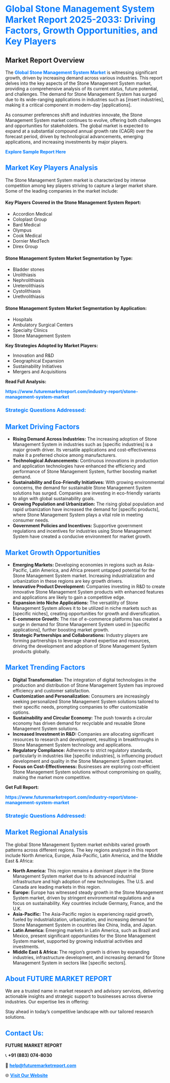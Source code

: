 <h1 style="color: #007BFF;">Global Stone Management System Market Report 2025-2033: Driving Factors, Growth Opportunities, and Key Players</h1>

<section id="overview">
<h2>Market Report Overview</h2>
<p>The <a href="https://www.futuremarketreport.com/industry-report/stone-management-system-market" style="color: #007BFF; text-decoration: none;"><strong>Global Stone Management System Market</strong></a> is witnessing significant growth, driven by increasing demand across various industries. This report delves into the key aspects of the Stone Management System market, providing a comprehensive analysis of its current status, future potential, and challenges. The demand for Stone Management System has surged due to its wide-ranging applications in industries such as [insert industries], making it a critical component in modern-day [applications].</p>
<p>As consumer preferences shift and industries innovate, the Stone Management System market continues to evolve, offering both challenges and opportunities for stakeholders. The global market is expected to expand at a substantial compound annual growth rate (CAGR) over the forecast period, driven by technological advancements, emerging applications, and increasing investments by major players.</p>
</section>

<section id="overview">
<p><a href="https://www.futuremarketreport.com/request-sample/reportId=122289" style="color: #007BFF; text-decoration: none;"><strong>Explore Sample Report Here</strong></a></p>
</section>

<section id="key-players">
<h2 style="color: #007BFF;">Market Key Players Analysis</h2>
<p>The Stone Management System market is characterized by intense competition among key players striving to capture a larger market share. Some of the leading companies in the market include:</p>
<h4>Key Players Covered in the Stone Management System Report:</h4>
<ul><li>Accordion Medical</li><li>Coloplast Group</li><li>Bard Medical</li><li>Olympus</li><li>Cook Medical</li><li>Dornier MedTech</li><li>Direx Group</li></ul>
<h4>Stone Management System Market Segmentation by Type:</h4>
<ul><li>Bladder stones</li><li>Urolithiasis</li><li>Nephrolithiasis</li><li>Ureterolithiasis</li><li>Cystolithiasis</li><li>Urethrolithiasis</li></ul>

<h4>Stone Management System Market Segmentation by Application:</h4>
<ul><li>Hospitals</li><li>Ambulatory Surgical Centers</li><li>Specialty Clinics</li><li>Stone Management System</li></ul>
<p><strong>Key Strategies Adopted by Market Players:</strong></p>
<ul>
<li>Innovation and R&D</li>
<li>Geographical Expansion</li>
<li>Sustainability Initiatives</li>
<li>Mergers and Acquisitions</li>
</ul>
</section>

<section>
<p><strong>Read Full Analysis: </strong></p><a href="https://www.futuremarketreport.com/industry-report/stone-management-system-market" style="color: #007BFF; text-decoration: none;"><strong>https://www.futuremarketreport.com/industry-report/stone-management-system-market</strong></a>
<h3 style="color: #007BFF;">Strategic Questions Addressed:</h3>
</section>

<section id="driving-factors">
<h2 style="color: #007BFF;">Market Driving Factors</h2>
<ul>
<li><strong>Rising Demand Across Industries:</strong> The increasing adoption of Stone Management System in industries such as [specific industries] is a major growth driver. Its versatile applications and cost-effectiveness make it a preferred choice among manufacturers.</li>
<li><strong>Technological Advancements:</strong> Continuous innovations in production and application technologies have enhanced the efficiency and performance of Stone Management System, further boosting market demand.</li>
<li><strong>Sustainability and Eco-Friendly Initiatives:</strong> With growing environmental concerns, the demand for sustainable Stone Management System solutions has surged. Companies are investing in eco-friendly variants to align with global sustainability goals.</li>
<li><strong>Growing Population and Urbanization:</strong> The rising global population and rapid urbanization have increased the demand for [specific products], where Stone Management System plays a vital role in meeting consumer needs.</li>
<li><strong>Government Policies and Incentives:</strong> Supportive government regulations and incentives for industries using Stone Management System have created a conducive environment for market growth.</li>
</ul>
</section>

<section id="growth-opportunities">
<h2 style="color: #007BFF;">Market Growth Opportunities</h2>
<ul>
<li><strong>Emerging Markets:</strong> Developing economies in regions such as Asia-Pacific, Latin America, and Africa present untapped potential for the Stone Management System market. Increasing industrialization and urbanization in these regions are key growth drivers.</li>
<li><strong>Innovative Product Development:</strong> Companies investing in R&D to create innovative Stone Management System products with enhanced features and applications are likely to gain a competitive edge.</li>
<li><strong>Expansion into Niche Applications:</strong> The versatility of Stone Management System allows it to be utilized in niche markets such as [specific niches], creating opportunities for growth and diversification.</li>
<li><strong>E-commerce Growth:</strong> The rise of e-commerce platforms has created a surge in demand for Stone Management System used in [specific applications], further boosting market growth.</li>
<li><strong>Strategic Partnerships and Collaborations:</strong> Industry players are forming partnerships to leverage shared expertise and resources, driving the development and adoption of Stone Management System products globally.</li>
</ul>
</section>

<section id="trending-factors">
<h2 style="color: #007BFF;">Market Trending Factors</h2>
<ul>
<li><strong>Digital Transformation:</strong> The integration of digital technologies in the production and distribution of Stone Management System has improved efficiency and customer satisfaction.</li>
<li><strong>Customization and Personalization:</strong> Consumers are increasingly seeking personalized Stone Management System solutions tailored to their specific needs, prompting companies to offer customizable options.</li>
<li><strong>Sustainability and Circular Economy:</strong> The push towards a circular economy has driven demand for recyclable and reusable Stone Management System solutions.</li>
<li><strong>Increased Investment in R&D:</strong> Companies are allocating significant resources to research and development, resulting in breakthroughs in Stone Management System technology and applications.</li>
<li><strong>Regulatory Compliance:</strong> Adherence to strict regulatory standards, particularly in industries like [specific industries], is influencing product development and quality in the Stone Management System market.</li>
<li><strong>Focus on Cost-Effectiveness:</strong> Businesses are exploring cost-efficient Stone Management System solutions without compromising on quality, making the market more competitive.</li>
</ul>
</section>

<section>
<p><strong>Get Full Report: </strong></p><a href="https://www.futuremarketreport.com/industry-report/stone-management-system-market" style="color: #007BFF; text-decoration: none;"><strong>https://www.futuremarketreport.com/industry-report/stone-management-system-market</strong></a>
<h3 style="color: #007BFF;">Strategic Questions Addressed:</h3>
</section>


<section id="regional-analysis">
<h2 style="color: #007BFF;">Market Regional Analysis</h2>
<p>The global Stone Management System market exhibits varied growth patterns across different regions. The key regions analyzed in this report include North America, Europe, Asia-Pacific, Latin America, and the Middle East & Africa:</p>
<ul>
<li><strong>North America:</strong> This region remains a dominant player in the Stone Management System market due to its advanced industrial infrastructure and high adoption of new technologies. The U.S. and Canada are leading markets in this region.</li>
<li><strong>Europe:</strong> Europe has witnessed steady growth in the Stone Management System market, driven by stringent environmental regulations and a focus on sustainability. Key countries include Germany, France, and the U.K.</li>
<li><strong>Asia-Pacific:</strong> The Asia-Pacific region is experiencing rapid growth, fueled by industrialization, urbanization, and increasing demand for Stone Management System in countries like China, India, and Japan.</li>
<li><strong>Latin America:</strong> Emerging markets in Latin America, such as Brazil and Mexico, present significant opportunities for the Stone Management System market, supported by growing industrial activities and investments.</li>
<li><strong>Middle East & Africa:</strong> The region’s growth is driven by expanding industries, infrastructure development, and increasing demand for Stone Management System in sectors like [specific sectors].</li>
</ul>
</section>

<footer>
<h2 style="color: #007BFF;">About FUTURE MARKET REPORT</h2>
<p>We are a trusted name in market research and advisory services, delivering actionable insights and strategic support to businesses across diverse industries. Our expertise lies in offering:</p>

<p>Stay ahead in today’s competitive landscape with our tailored research solutions.</p>

<h2 style="color: #007BFF;">Contact Us:</h2>
<p><strong>FUTURE MARKET REPORT</strong></p>
<p>📞 <strong>+91 (883) 074-8030</strong></p>
<p>📧 <strong><a href="mailto:help@futuremarketreport.com" style="color: #007BFF;">help@futuremarketreport.com</a></strong></p>
<p>🌐 <strong><a href="https://www.futuremarketreport.com/" style="color: #007BFF;">Visit Our Website</a></strong></p>
</footer>